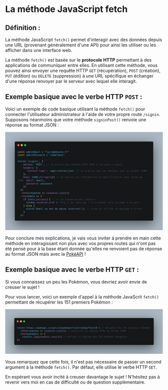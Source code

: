 # La méthode JavaScript fetch

## Définition :

La méthode JavaScript `fetch()` permet d'interagir avec des données depuis une URL (provenant généralement d'une API) pour ainsi les utiliser ou les afficher dans une interface web.

La méthode `fetch()` est basée sur le **protocole HTTP** permettant à des applications de communiquer entre elles. En utilisant cette méthode, vous pouvez ainsi envoyer une requête HTTP `GET` (récupération), `POST` (création), `PUT` (édition) ou `DELETE` (suppression) à une URL spécifique en échanger d'une réponse renvoyer par le serveur avec lequel elle interagit.

## Exemple basique avec le verbe HTTP `POST` :

Voici un exemple de code basique utilisant la méthode `fetch()` pour connecter l'utilisateur administrateur à l'aide de votre propre route `/signin`. Supposons néanmoins que votre méthode `signinPost()` renvoie une réponse au format JSON :

![Code source d'un fetch JavaScript basique](./screenshots/fetch-1.png)

Pour conclure mes explications, je vais vous inviter à prendre en main cette méthode en intéragissant non plus avec vos propres routes qui n'ont pas été pensé pour à la base étant donnée qu'elles ne renvoient pas de réponse au format JSON mais avec la [PokéAPI](https://pokeapi.co/) !

## Exemple basique avec le verbe HTTP `GET` :

Si vous connaissez un peu les Pokémon, vous devriez avoir envie de creuser le sujet !

Pour vous lancer, voici un exemple d'appel à la méthode JavaScrit `fetch()` permettant de récupérer les 151 premiers Pokémon :

![Code source d'un fetch JavaScript sur la PokéAPI](./screenshots/fetch-2.png)

Vous remarquez que cette fois, il n'est pas nécessaire de passer un second argument à la méthode `fetch()`. Par défaut, elle utilise le verbe HTTP `GET`.

En espérant vous avoir incité à creuser davantage le sujet ! N'hésitez pas à revenir vers moi en cas de difficulté ou de question supplémentaire.